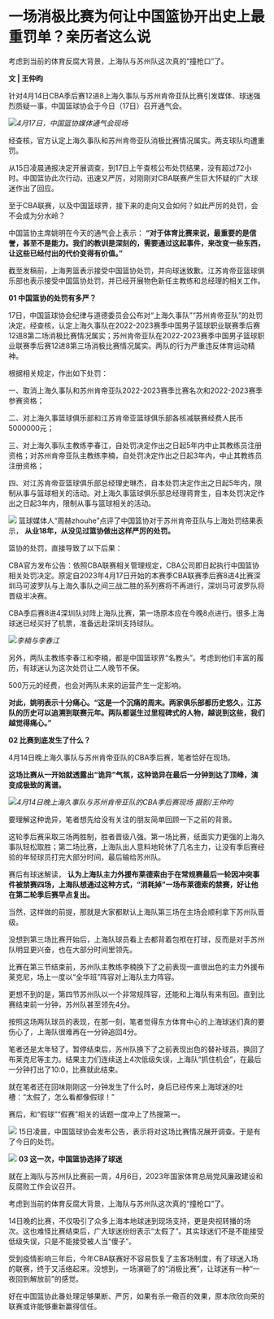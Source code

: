 # 一场消极比赛为何让中国篮协开出史上最重罚单？亲历者这么说

考虑到当前的体育反腐大背景，上海队与苏州队这次真的“撞枪口”了。

**文 | 王仲昀**

针对4月14日CBA季后赛12进8上海久事队与苏州肯帝亚队比赛引发媒体、球迷强烈质疑一事，中国篮球协会于今日（17日）召开通气会。

![](https://inews.gtimg.com/newsapp_bt/0/15778903617/1000)_4月17日，中国篮协媒体通气会现场_

经查核，官方认定上海久事队和苏州肯帝亚队消极比赛情况属实。两支球队均遭重罚。

从15日凌晨通报决定开展调查，到17日上午查核公布处罚结果，没有超过72小时。中国篮协此次行动，迅速又严厉，对刚刚对CBA联赛产生巨大怀疑的广大球迷作出了回应。

至于CBA联赛，以及中国篮球界，接下来的走向又会如何？如此严厉的处罚，会不会成为分水岭？

中国篮协主席姚明在今天的通气会上表示：
**“对于体育比赛来说，最重要的是信誉，甚至不是能力。我们的教训是深刻的，需要通过这起事件，来改变一些东西，让这些已经付出的代价变得有价值。”**

截至发稿前，上海男篮表示接受中国篮协处罚，并向球迷致歉。江苏肯帝亚篮球俱乐部也表示接受中国篮协处罚，并已经开展物色新任主教练和总经理的相关工作。

**01 中国篮协的处罚有多严？**

17日，中国篮球协会纪律与道德委员会公布对“上海久事队”“苏州肯帝亚队”的处罚决定。经查核，认定上海久事队在2022-2023赛季中国男子篮球职业联赛季后赛12进8第二场消极比赛情况属实；苏州肯帝亚队在2022-2023赛季中国男子篮球职业联赛季后赛12进8第三场消极比赛情况属实。两队的行为严重违反体育运动精神。

根据相关规定，作出如下处罚：

一、取消上海久事队和苏州肯帝亚队2022-2023赛季比赛名次和2022-2023赛季参赛资格；

二、对上海久事篮球俱乐部和江苏肯帝亚篮球俱乐部各核减联赛经费人民币5000000元；

三、对上海久事队主教练李春江，自处罚决定作出之日起5年内中止其教练员注册资格；对苏州肯帝亚队主教练李楠，自处罚决定作出之日起3年内，中止其教练员注册资格；

四、对江苏肯帝亚篮球俱乐部总经理史琳杰，自本处罚决定作出之日起5年内，限制从事与篮球相关的活动。对上海久事篮球俱乐部总经理蒋育生，自本处罚决定作出之日起3年内，限制从事与篮球相关的活动。

![](https://inews.gtimg.com/newsapp_bt/0/15778903619/1000)
篮球媒体人“周赫zhouhe”点评了中国篮协对于苏州肯帝亚队与上海处罚结果表示， **从业18年，从没见过篮协做出这样严厉的处罚。**

篮协的处罚，直接导致了以下后果：

CBA官方发布公告：依照CBA联赛相关管理规定，CBA公司即日起执行中国篮协相关处罚决定。原定自2023年4月17日开始的本赛季CBA联赛季后赛8进4比赛深圳马可波罗队与上海久事队之间三战二胜的系列赛将不再进行，深圳马可波罗队将晋级半决赛。

CBA季后赛8进4深圳队对阵上海队比赛，第一场原本应在今晚8点进行。很多上海球迷已经买好了机票，准备远赴深圳支持球队。

![](https://inews.gtimg.com/newsapp_bt/0/15778903624/1000)_李楠与李春江_

另外，两队主教练李春江和李楠，都是中国篮球界“名教头”。考虑到他们丰富的履历，有球迷认为这次处罚让二人晚节不保。

500万元的经费，也会对两队未来的运营产生一定影响。

**对此，姚明表示十分痛心。“这是一个沉痛的周末。两家俱乐部都历史悠久，江苏队的历史可以追溯到联赛元年。两队都诞生过里程碑式的人物，越说到这些，我们越觉得痛心。”**

**02 比赛到底发生了什么？**

4月14日晚上海久事队与苏州肯帝亚队的CBA季后赛，笔者恰好在现场。

**这场比赛从一开始就透露出“诡异”气氛，这种诡异在最后一分钟到达了顶峰，演变成极致的离谱。**

![](https://inews.gtimg.com/newsapp_bt/0/15778903733/1000)_4月14日晚上海久事队与苏州肯帝亚队的CBA季后赛现场
摄影/王仲昀_

要理解这种诡异，笔者想先给没有关注的朋友简单回顾一下之前的背景。

这轮季后赛采取三场两胜制，胜者晋级八强。第一场比赛，纸面实力更强的上海久事队轻松取胜；第二场比赛，上海队出人意料地轮休了几名主力，让没有季后赛经验的年轻球员打完大部分时间，最后输给苏州队。

赛后有球迷解读，
**认为上海队主力外援布莱德索由于在常规赛最后一轮因冲突事件被禁赛四场，上海队想通过这种方式，“消耗掉”一场布莱德索的禁赛，好让他在第二轮季后赛早点复出。**

当然，这样做的前提，那就是大家都默认上海队第三场在主场会顺利拿下苏州队晋级。

没想到第三场比赛开始后，上海队球员看上去都背着包袱在打球，反而是对手苏州队明显更兴奋，也在大部分时间里领先。

比赛在第三节结束前，苏州队主教练李楠换下了之前表现一直很出色的主力外援布莱克尼，场上一度以“全华班”阵容对上海队主力阵容。

更想不到的是，第四节苏州队以一个非常规阵容，还能和上海队有来有回。直到比赛结束前一分钟，苏州队甚至领先4分。

按照这场两队球员的表现，在那一刻，笔者觉得东方体育中心的上海球迷们真的要伤心了，上海队很难再在一分钟追回4分。

笔者还是太年轻了。暂停结束后，苏州队换下了之前表现出色的替补球员，换回了布莱克尼等主力。结果主力们连续送上4次低级失误，上海队“抓住机会”，在最后一分钟打出了10:0，比赛就此结束。

就在笔者还在回味刚刚这一分钟发生了什么时，身后已经传来上海球迷的吐槽：“太假了，怎么看都像假球！”

赛后，和“假球”“假赛”相关的话题一度冲上了热搜第一。

![](https://inews.gtimg.com/newsapp_bt/0/15778903736/1000)
15日凌晨，中国篮球协会发布公告，表示将对这场比赛情况展开调查。于是有了今日的处罚。

![](https://inews.gtimg.com/newsapp_bt/0/15778903738/1000)
**03 这一次，中国篮协选择了球迷**

就在上海队与苏州队比赛前一周，4月6日，2023年国家体育总局党风廉政建设和反腐败工作会议召开。

考虑到当前的体育反腐大背景，上海队与苏州队这次真的“撞枪口”了。

14日晚的比赛，不仅吸引了众多上海本地球迷到现场支持，更是央视转播的场次。这也难怪比赛结束后，广大球迷纷纷表示“太假了”。其实球迷们不是不能接受低级失误，只是不能接受被人当“傻子”。

受到疫情影响三年后，今年CBA联赛好不容易恢复了主客场制度，有了球迷入场的联赛，终于又活络起来。没想到，一场演砸了的“消极比赛”，让球迷有一种“一夜回到解放前”的感觉。

好在中国篮协此番处理足够果断、严厉，如果有杀一儆百的效果，原本欣欣向荣的联赛或许能够重新赢得信任。

